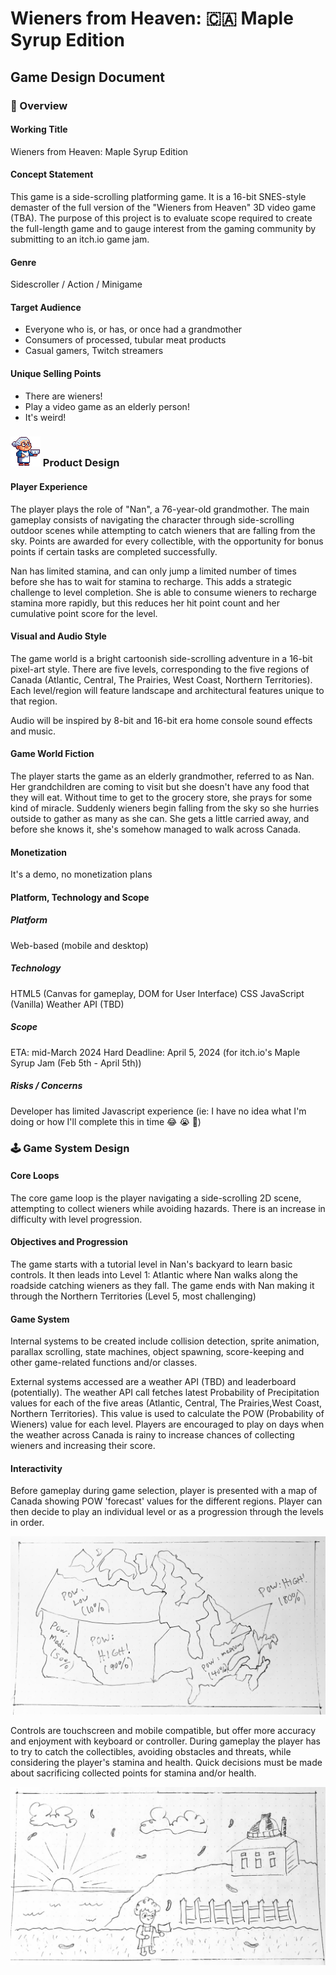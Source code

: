 # Wieners from Heaven: 🇨🇦 Maple Syrup Edition

## Game Design Document

### 🌭 Overview

#### Working Title

Wieners from Heaven: Maple Syrup Edition

#### Concept Statement

This game is a side-scrolling platforming game. It is a 16-bit SNES-style demaster of the full version of the "Wieners from Heaven" 3D video game (TBA). The purpose of this project is to evaluate scope required to create the full-length game and to gauge interest from the gaming community by submitting to an itch.io game jam.

#### Genre

Sidescroller / Action / Minigame

#### Target Audience

- Everyone who is, or has, or once had a grandmother
- Consumers of processed, tubular meat products
- Casual gamers, Twitch streamers

#### Unique Selling Points

- There are wieners!
- Play a video game as an elderly person!
- It's weird!

### ![An animated pixelated sprite of a grandmother wearing a blue dress and white apron carrying a large bowl with a blue pattern on it](./docs/gdd/images/nan-walk-cycle-east.gif) Product Design

#### Player Experience

The player plays the role of "Nan", a 76-year-old grandmother. The main gameplay consists of navigating the character through side-scrolling outdoor scenes while attempting to catch wieners that are falling from the sky. Points are awarded for every collectible, with the opportunity for bonus points if certain tasks are completed successfully.

Nan has limited stamina, and can only jump a limited number of times before she has to wait for stamina to recharge. This adds a strategic challenge to level completion. She is able to consume wieners to recharge stamina more rapidly, but this reduces her hit point count and her cumulative point score for the level.

#### Visual and Audio Style

The game world is a bright cartoonish side-scrolling adventure in a 16-bit pixel-art style. There are five levels, corresponding to the five regions of Canada (Atlantic, Central, The Prairies, West Coast, Northern Territories). Each level/region will feature landscape and architectural features unique to that region.

Audio will be inspired by 8-bit and 16-bit era home console sound effects and music.

#### Game World Fiction

The player starts the game as an elderly grandmother, referred to as Nan. Her grandchildren are coming to visit but she doesn't have any food that they will eat. Without time to get to the grocery store, she prays for some kind of miracle. Suddenly wieners begin falling from the sky so she hurries outside to gather as many as she can. She gets a little carried away, and before she knows it, she's somehow managed to walk across Canada.

#### Monetization

It's a demo, no monetization plans

#### Platform, Technology and Scope

##### Platform

Web-based (mobile and desktop)

##### Technology

HTML5 (Canvas for gameplay, DOM for User Interface)
CSS
JavaScript (Vanilla)
Weather API (TBD)

##### Scope

ETA: mid-March 2024
Hard Deadline: April 5, 2024 (for itch.io's Maple Syrup Jam (Feb 5th - April 5th))

##### Risks / Concerns

Developer has limited Javascript experience (ie: I have no idea what I'm doing or how I'll complete this in time 😂 😭 🤪)

### 🕹️ Game System Design

#### Core Loops

The core game loop is the player navigating a side-scrolling 2D scene, attempting to collect wieners while avoiding hazards. There is an increase in difficulty with level progression.

#### Objectives and Progression

The game starts with a tutorial level in Nan's backyard to learn basic controls. It then leads into Level 1: Atlantic where Nan walks along the roadside catching wieners as they fall. The game ends with Nan making it through the Northern Territories (Level 5, most challenging)

#### Game System

Internal systems to be created include collision detection, sprite animation, parallax scrolling, state machines, object spawning, score-keeping and other game-related functions and/or classes.

External systems accessed are a weather API (TBD) and leaderboard (potentially). The weather API call fetches latest Probability of Precipitation values for each of the five areas (Atlantic, Central, The Prairies,West Coast, Northern Territories). This value is used to calculate the POW (Probability of Wieners) value for each level. Players are encouraged to play on days when the weather across Canada is rainy to increase chances of collecting wieners and increasing their score.

#### Interactivity

Before gameplay during game selection, player is presented with a map of Canada showing POW 'forecast' values for the different regions. Player can then decide to play an individual level or as a progression through the levels in order.

![Sketch: Level Select Screen showing map regions and POW values](./docs/gdd/images/wfh-jam_edition_level_select_01.jpg)

Controls are touchscreen and mobile compatible, but offer more accuracy and enjoyment with keyboard or controller. During gameplay the player has to try to catch the collectibles, avoiding obstacles and threats, while considering the player's stamina and health. Quick decisions must be made about sacrificing collected points for stamina and/or health.

![Sketch: Gameplay for sidescrolling](./docs/gdd/images/wfh-jam_edition_gameplay_01.jpg)
